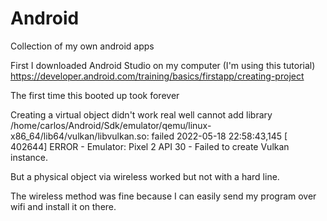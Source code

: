 # Android
Collection of my own android apps

First I downloaded Android Studio on my computer
(I'm using this tutorial)
https://developer.android.com/training/basics/firstapp/creating-project

The first time this booted up took forever

Creating a virtual object didn't work real well
cannot add library /home/carlos/Android/Sdk/emulator/qemu/linux-x86_64/lib64/vulkan/libvulkan.so: failed 
2022-05-18 22:58:43,145 [ 402644]  ERROR -       Emulator: Pixel 2 API 30 - Failed to create Vulkan instance.

But a physical object via wireless worked but not with a hard line.

The wireless method was fine because I can easily send my program over wifi and install it on there. 



